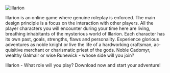 ![Illarion](img/illarion_title.png)

Illarion is an on­line game where genu­ine ro­le­play is en­forced. The main design prin­ciple is a fo­cus on the in­ter­ac­tion with other play­ers. All the player char­ac­ters you will en­counter dur­ing your time here are liv­ing, breath­ing in­hab­it­ants of the mys­ter­i­ous world of Illarion. Each char­ac­ter has its own past, goals, strengths, flaws and per­son­al­ity. Ex­per­i­ence glor­i­ous ad­ven­tures as noble knight or live the life of a hard­work­ing crafts­man, ac­quis­it­ive mer­chant or cha­ris­matic priest of the gods. Noble Cadomyr, wealthy Gal­mair or wise Runewick - whose side will you join?

Illarion - What role will you play? Down­load now and start your ad­ven­ture!